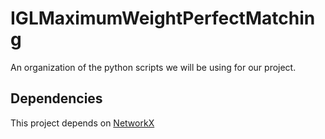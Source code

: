 # IGLMaximumWeightPerfectMatching
An organization of the python scripts we will be using for our project.

## Dependencies
This project depends on [NetworkX](https://github.com/networkx/networkx)
